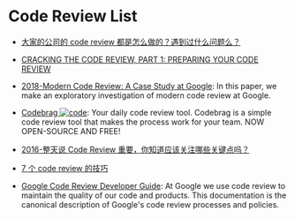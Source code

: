 # Code Review List

- [大家的公司的 code review 都是怎么做的？遇到过什么问题么？](https://www.zhihu.com/question/41089988/answer/135943884)

- [CRACKING THE CODE REVIEW, PART 1: PREPARING YOUR CODE REVIEW](https://www.lucidchart.com/techblog/2017/02/08/cracking-the-code-review-part-1-preparing-your-code-review/)

- [2018-Modern Code Review: A Case Study at Google](https://sback.it/publications/icse2018seip.pdf): In this paper, we make an exploratory investigation of modern code review at Google.

- [Codebrag ![code](https://shorturl.at/dlxyK)](https://github.com/softwaremill/codebrag): Your daily code review tool. Codebrag is a simple code review tool that makes the process work for your team. NOW OPEN-SOURCE AND FREE!

- [2016-整天说 Code Review 重要，你知道应该关注哪些关键点吗？](https://parg.co/Mgr)

- [7 个 code review 的技巧](https://zhuanlan.zhihu.com/p/24562689)

- [Google Code Review Developer Guide](https://github.com/google/eng-practices/blob/master/review/index.md): At Google we use code review to maintain the quality of our code and products. This documentation is the canonical description of Google's code review processes and policies.
